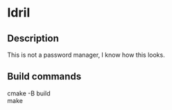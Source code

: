 # Idril

## Description
This is not a password manager, I know how this looks.

## Build commands
cmake -B build <br />
make
